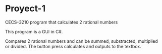 # Proyect-1
CECS-3210 program that calculates 2 rational numbers

This program is a GUI in C#.

Compares 2 rational numbers and can be summed, substracted, multiplied or divided. The button press calculates and outputs to the textbox.
